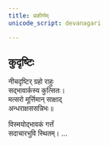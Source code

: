 ```yaml
---
title: प्रकीर्णम्
unicode_script: devanagari

---
```

  
## कुदृष्टिः  
नीचदृष्टिर् ग्रहो राहुः  
सद्भावार्कस्य कुत्सितः।  
मत्सरो मूर्त्तिमान् साक्षाद्  
अन्धराक्षससन्निभः॥  

विस्मयोद्भावकं गर्त्तं  
सदाचारभुवि स्थितम्। …  
